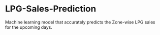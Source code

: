 # LPG-Sales-Prediction
Machine learning model that accurately predicts the Zone-wise LPG sales for the upcoming days. 
